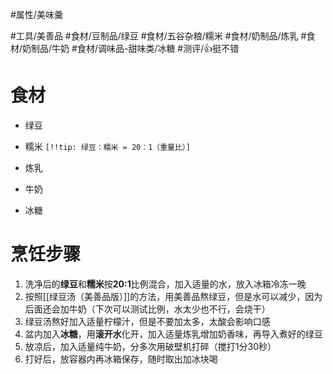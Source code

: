 #属性/美味羹 
 
#工具/美善品 
#食材/豆制品/绿豆 #食材/五谷杂粮/糯米 #食材/奶制品/炼乳 #食材/奶制品/牛奶 #食材/调味品-甜味类/冰糖 
#测评/👍挺不错

# 食材
- 绿豆
- 糯米
`[!!tip: 绿豆：糯米 = 20：1（重量比）]`

- 炼乳
- 牛奶
- 冰糖
# 烹饪步骤
1. 洗净后的**绿豆**和**糯米**按**20:1**比例混合，加入适量的水，放入冰箱冷冻一晚
2. 按照[[绿豆汤（美善品版）]]的方法，用美善品熬绿豆，但是水可以减少，因为后面还会加牛奶（下次可以测试比例，水太少也不行，会烧干）
3. 绿豆汤熬好加入适量柠檬汁，但是不要加太多，太酸会影响口感
4. 盆内加入**冰糖**，用**滚开水**化开，加入适量炼乳增加奶香味，再导入煮好的绿豆
5. 放凉后，加入适量纯牛奶，分多次用破壁机打碎（搅打1分30秒）
6. 打好后，放容器内再冰箱保存，随时取出加冰块喝
